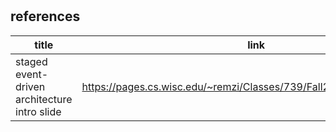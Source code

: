 #
## references
|title|link|
|-|-|
|staged event-driven architecture intro slide|https://pages.cs.wisc.edu/~remzi/Classes/739/Fall2016/Papers/seda.pdf|
